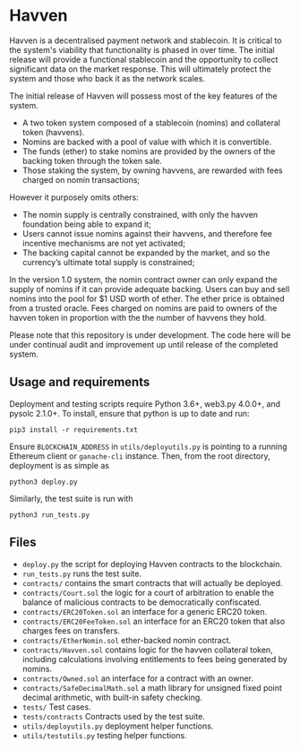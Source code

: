 # Havven

Havven is a decentralised payment network and stablecoin.
It is critical to the system's viability that functionality is phased in over time. The initial release will provide a functional stablecoin and the opportunity to collect significant data on the market response. This will ultimately protect the system and those who back it as the network scales.

The initial release of Havven will possess most of the key features of the system.

* A two token system composed of a stablecoin (nomins) and collateral token (havvens).
* Nomins are backed with a pool of value with which it is convertible.
* The funds (ether) to stake nomins are provided by the owners of the backing token through the token sale.
* Those staking the system, by owning havvens, are rewarded with fees charged on nomin transactions;

However it purposely omits others:

* The nomin supply is centrally constrained, with only the havven foundation being able to expand it;
* Users cannot issue nomins against their havvens, and therefore fee incentive mechanisms are not yet activated;
* The backing capital cannot be expanded by the market, and so the currency’s ultimate total supply is constrained;

In the version 1.0 system, the nomin contract owner can only expand the supply of nomins if it can provide adequate backing.
Users can buy and sell nomins into the pool for $1 USD worth of ether. The ether price is
obtained from a trusted oracle. Fees charged on nomins are paid to owners of the havven token in proportion with the the number of havvens they hold.

Please note that this repository is under development.
The code here will be under continual audit and
improvement up until release of the completed system.

## Usage and requirements

Deployment and testing scripts require Python 3.6+, web3.py 4.0.0+, and pysolc 2.1.0+. To install, ensure that python is up to date and run:

```pip3 install -r requirements.txt```

Ensure `BLOCKCHAIN_ADDRESS` in `utils/deployutils.py` is pointing to a running
Ethereum client or `ganache-cli` instance. Then, from the root directory,
deployment is as simple as

```python3 deploy.py```

Similarly, the test suite is run with

```python3 run_tests.py```


## Files

* `deploy.py` the script for deploying Havven contracts to the blockchain.
* `run_tests.py` runs the test suite.
* `contracts/` contains the smart contracts that will actually be deployed.
* `contracts/Court.sol` the logic for a court of arbitration to enable the balance of malicious contracts to be democratically confiscated.
* `contracts/ERC20Token.sol` an interface for a generic ERC20 token.
* `contracts/ERC20FeeToken.sol` an interface for an ERC20 token that also charges fees on transfers.
* `contracts/EtherNomin.sol` ether-backed nomin contract.
* `contracts/Havven.sol` contains logic for the havven collateral token, including calculations involving entitlements to fees being generated by nomins.
* `contracts/Owned.sol` an interface for a contract with an owner.
* `contracts/SafeDecimalMath.sol` a math library for unsigned fixed point decimal arithmetic, with built-in safety checking.
* `tests/` Test cases.
* `tests/contracts` Contracts used by the test suite.
* `utils/deployutils.py` deployment helper functions.
* `utils/testutils.py` testing helper functions.
